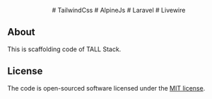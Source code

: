 <p align="center">
    # TailwindCss
    # AlpineJs
    # Laravel
    # Livewire
</p>

## About

This is scaffolding code of TALL Stack.

## License

The code is open-sourced software licensed under the [MIT license](https://opensource.org/licenses/MIT).

